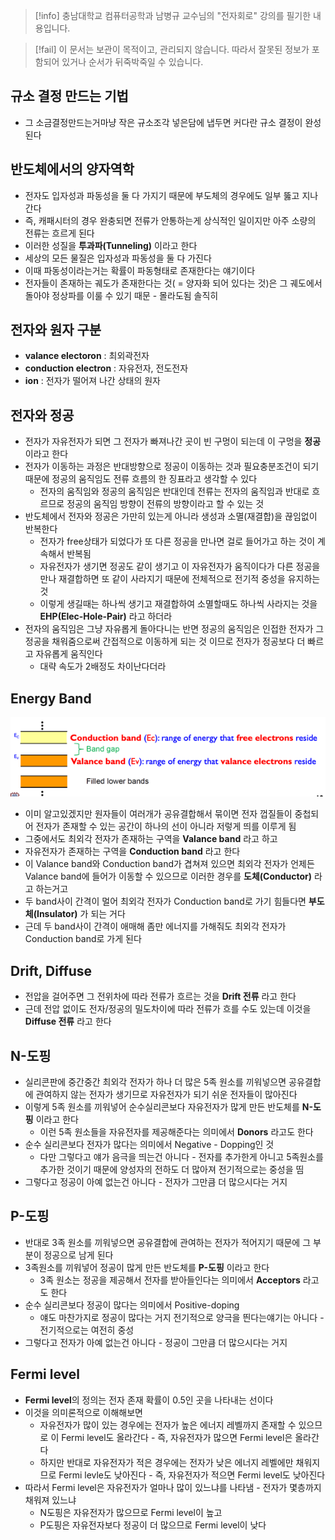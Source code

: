 > [!info] 충남대학교 컴퓨터공학과 남병규 교수님의 "전자회로" 강의를 필기한 내용입니다.

> [!fail] 이 문서는 보관이 목적이고, 관리되지 않습니다. 따라서 잘못된 정보가 포함되어 있거나 순서가 뒤죽박죽일 수 있습니다.

## 규소 결정 만드는 기법

- 그 소금결정만드는거마냥 작은 규소조각 넣은담에 냅두면 커다란 규소 결정이 완성된다

## 반도체에서의 양자역학

- 전자도 입자성과 파동성을 둘 다 가지기 때문에 부도체의 경우에도 일부 뚫고 지나간다
- 즉, 캐패시터의 경우 완충되면 전류가 안통하는게 상식적인 일이지만 아주 소량의 전류는 흐르게 된다
- 이러한 성질을 **투과파(Tunneling)** 이라고 한다
- 세상의 모든 물질은 입자성과 파동성을 둘 다 가진다
- 이때 파동성이라는거는 확률이 파동형태로 존재한다는 얘기이다
- 전자들이 존재하는 궤도가 존재한다는 것( = 양자화 되어 있다는 것)은 그 궤도에서 돌아야 정상파를 이룰 수 있기 때문 - 몰라도됨 솔직히

## 전자와 원자 구분

- **valance electoron** : 최외곽전자
- **conduction electron** : 자유전자, 전도전자
- **ion** : 전자가 떨어져 나간 상태의 원자

## 전자와 정공

- 전자가 자유전자가 되면 그 전자가 빠져나간 곳이 빈 구멍이 되는데 이 구멍을 **정공**이라고 한다
- 전자가 이동하는 과정은 반대방향으로 정공이 이동하는 것과 필요충분조건이 되기 때문에 정공의 움직임도 전류 흐름의 한 징표라고 생각할 수 있다
	- 전자의 움직임와 정공의 움직임은 반대인데 전류는 전자의 움직임과 반대로 흐르므로 정공의 움직임 방향이 전류의 방향이라고 할 수 있는 것
- 반도체에서 전자와 정공은 가만히 있는게 아니라 생성과 소멸(재결합)을 끊임없이 반복한다
	- 전자가 free상태가 되었다가 또 다른 정공을 만나면 걸로 들어가고 하는 것이 계속해서 반복됨
	- 자유전자가 생기면 정공도 같이 생기고 이 자유전자가 움직이다가 다른 정공을 만나 재결합하면 또 같이 사라지기 때문에 전체적으로 전기적 중성을 유지하는 것
	- 이렇게 생길때는 하나씩 생기고 재결합하여 소멸할때도 하나씩 사라지는 것을 **EHP(Elec-Hole-Pair)** 라고 하더라
- 전자의 움직임은 그냥 자유롭게 돌아다니는 반면 정공의 움직임은 인접한 전자가 그 정공을 채워줌으로써 간접적으로 이동하게 되는 것 이므로 전자가 정공보다 더 빠르고 자유롭게 움직인다
	- 대략 속도가 2배정도 차이난다더라

## Energy Band

![%E1%84%87%E1%85%A1%E1%86%AB%E1%84%83%E1%85%A9%E1%84%8E%E1%85%A6,%20P%20N%20%E1%84%83%E1%85%A9%E1%84%91%E1%85%B5%E1%86%BC%20dcd7217a349545c7995690cdf3de033d/image1.png](archives/microelectronics.spring.2021.cse.cnu.ac.kr/images/09_dcd7217a349545c7995690cdf3de033d/image1.png)

- 이미 알고있겠지만 원자들이 여러개가 공유결합해서 묶이면 전자 껍질들이 중첩되어 전자가 존재할 수 있는 공간이 하나의 선이 아니라 저렇게 띄를 이루게 됨
- 그중에서도 최외각 전자가 존재하는 구역을 **Valance band** 라고 하고
- 자유전자가 존재하는 구역을 **Conduction band** 라고 한다
- 이 Valance band와 Conduction band가 겹쳐져 있으면 최외각 전자가 언제든 Valance band에 들어가 이동할 수 있으므로 이러한 경우를 **도체(Conductor)** 라고 하는거고
- 두 band사이 간격이 멀어 최외각 전자가 Conduction band로 가기 힘들다면 **부도체(Insulator)** 가 되는 거다
- 근데 두 band사이 간격이 애매해 좀만 에너지를 가해줘도 최외각 전자가 Conduction band로 가게 된다

## Drift, Diffuse

- 전압을 걸어주면 그 전위차에 따라 전류가 흐르는 것을 **Drift 전류** 라고 한다
- 근데 전압 없이도 전자/정공의 밀도차이에 따라 전류가 흐를 수도 있는데 이것을 **Diffuse 전류** 라고 한다

## N-도핑

- 실리콘판에 중간중간 최외각 전자가 하나 더 많은 5족 원소를 끼워넣으면 공유결합에 관여하지 않는 전자가 생기므로 자유전자가 되기 쉬운 전자들이 많아진다
- 이렇게 5족 원소를 끼워넣어 순수실리콘보다 자유전자가 많게 만든 반도체를 **N-도핑** 이라고 한다
	- 이런 5족 원소들을 자유전자를 제공해준다는 의미에서 **Donors** 라고도 한다
- 순수 실리콘보다 전자가 많다는 의미에서 Negative - Dopping인 것
	- 다만 그렇다고 얘가 음극을 띄는건 아니다 - 전자를 추가한게 아니고 5족원소를 추가한 것이기 때문에 양성자의 전하도 더 많아져 전기적으로는 중성을 띰
- 그렇다고 정공이 아예 없는건 아니다 - 전자가 그만큼 더 많으시다는 거지

## P-도핑

- 반대로 3족 원소를 끼워넣으면 공유결합에 관여하는 전자가 적어지기 때문에 그 부분이 정공으로 남게 된다
- 3족원소를 끼워넣어 정공이 많게 만든 반도체를 **P-도핑** 이라고 한다
	- 3족 원소는 정공을 제공해서 전자를 받아들인다는 의미에서 **Acceptors** 라고도 한다
- 순수 실리콘보다 정공이 많다는 의미에서 Positive-doping
	- 얘도 마찬가지로 정공이 많다는 거지 전기적으로 양극을 띈다는얘기는 아니다 - 전기적으로는 여전히 중성
- 그렇다고 전자가 아예 없는건 아니다 - 정공이 그만큼 더 많으시다는 거지

## Fermi level

- **Fermi level**의 정의는 전자 존재 확률이 0.5인 곳을 나타내는 선이다
- 이것을 의미론적으로 이해해보면
	- 자유전자가 많이 있는 경우에는 전자가 높은 에너지 레벨까지 존재할 수 있으므로 이 Fermi level도 올라간다 - 즉, 자유전자가 많으면 Fermi level은 올라간다
	- 하지만 반대로 자유전자가 적은 경우에는 전자가 낮은 에너지 레벨에만 채워지므로 Fermi levle도 낮아진다 - 즉, 자유전자가 적으면 Fermi level도 낮아진다
- 따라서 Fermi level은 자유전자가 얼마나 많이 있느냐를 나타냄 - 전자가 몇층까지 채워져 있느냐
	- N도핑은 자유전자가 많으므로 Fermi level이 높고
	- P도핑은 자유전자보다 정공이 더 많으므로 Fermi level이 낮다